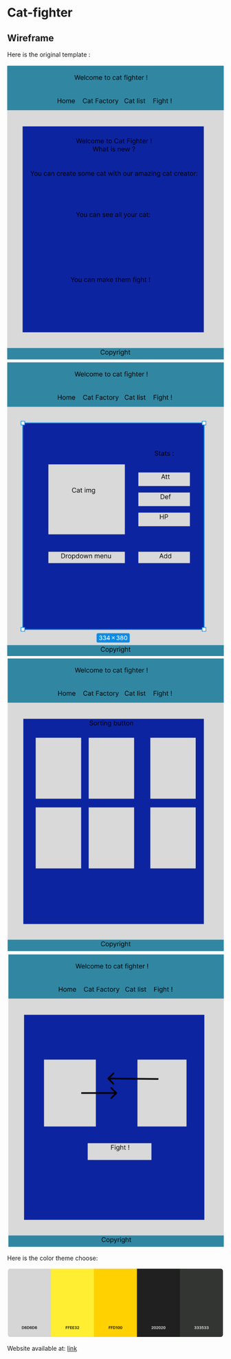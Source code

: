# Cat-fighter

## Wireframe

Here is the original template :

![wireframe1](img/wireframe1.png)
![wireframe2](img/wireframe2.png)
![wireframe3](img/wireframe3.png)
![wireframe4](img/wireframe4.png)

Here is the color theme choose:

![color theme](img/color%20theme.png)

Website available at:
[link](https://cat-fighter.github.io/Cat-fighter/html/catfactory.html)
